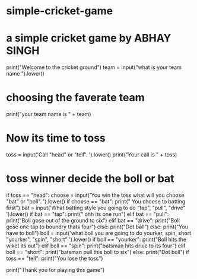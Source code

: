 # simple-cricket-game

#  a simple cricket game by ABHAY SINGH

print("Welcome to the cricket ground")
team = input("what is your team name ").lower()
# choosing the faverate team
print("your team name is " + team)
# Now its time to toss
toss = input('Call "head" or "tell".  ').lower()
print("Your call is " + toss)
# toss winner decide the boll or bat
if toss == "head":
    choose = input('You win the toss what will you choose "bat" or "boll". ').lower()
    if choose == "bat":
        print(" You choose to batting first")
        bat = input('What batting style you going to do "tap", "pull", "drive" ').lower()
        if bat == "tap":
            print(" ohh its one run")
        elif bat == "pull":
            print("Boll gose out of the ground to six")
        elif bat == "drive":
            print("Boll gose one tap to boundry thats four")
        else:
            print("Dot ball")
    else:
        print("You have to boll")
        boll = input('what boll you are going to do yourker, spin, short  "yourker", "spin", "short" ').lower()
        if boll == "yourker":
            print("Boll hits the wiket its out")
        elif boll == "spin":
            print("batsman hits drive to its four")
        elif boll == "short":
            print("batsman pull this boll to six")
        else:
            print("Dot boll")
if toss == "tell":
    print("You lose the toss")

print("Thank you for playing this game")
